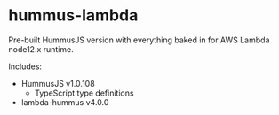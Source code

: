# hummus-lambda
Pre-built HummusJS version with everything baked in for AWS Lambda node12.x runtime.

Includes:
  * HummusJS v1.0.108
    * TypeScript type definitions
  * lambda-hummus v4.0.0
